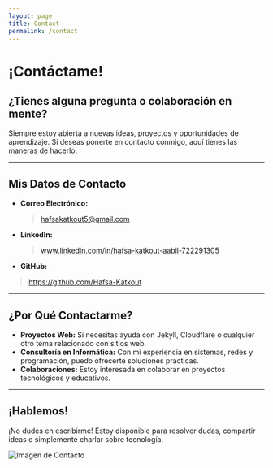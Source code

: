 ```yaml
---
layout: page
title: Contact
permalink: /contact
---
```

# **¡Contáctame!**

## **¿Tienes alguna pregunta o colaboración en mente?**

Siempre estoy abierta a nuevas ideas, proyectos y oportunidades de aprendizaje. Si deseas ponerte en contacto conmigo, aquí tienes las maneras de hacerlo:

---

## **Mis Datos de Contacto**

- **Correo Electrónico:** 
  
  > hafsakatkout5@gmail.com

- **LinkedIn:** 
  
  > www.linkedin.com/in/hafsa-katkout-aabil-722291305

- **GitHub:** 
 
 > https://github.com/Hafsa-Katkout
---

## **¿Por Qué Contactarme?**

- **Proyectos Web:** Si necesitas ayuda con Jekyll, Cloudflare o cualquier otro tema relacionado con sitios web.
- **Consultoría en Informática:** Con mi experiencia en sistemas, redes y programación, puedo ofrecerte soluciones prácticas.
- **Colaboraciones:** Estoy interesada en colaborar en proyectos tecnológicos y educativos.

---

## **¡Hablemos!**

¡No dudes en escribirme! Estoy disponible para resolver dudas, compartir ideas o simplemente charlar sobre tecnología.

![Imagen de Contacto](ruta/a/tu/imagen.jpg)

